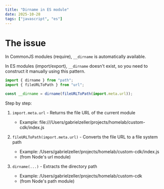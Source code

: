 ```yaml
---
title: "Dirname in ES module"
date: 2025-10-28
tags: ["javascript", "es"]
---
```


# The issue

In CommonJS modules (require), `__dirname` is automatically available.

In ES modules (import/export), `__dirname` doesn't exist, so you need to construct it manually using this pattern.

```js
import { dirname } from "path";
import { fileURLToPath } from "url";

const __dirname = dirname(fileURLToPath(import.meta.url));
```

Step by step:

1. `import.meta.url` - Returns the file URL of the current module
   - Example: file:///Users/gabrielzeller/projects/homelab/custom-cdk/index.js

2. `fileURLToPath(import.meta.url)` - Converts the file URL to a file system path
   - Example: /Users/gabrielzeller/projects/homelab/custom-cdk/index.js
   - (from Node's url module)

3. `dirname(...)` - Extracts the directory path
   - Example: /Users/gabrielzeller/projects/homelab/custom-cdk
   - (from Node's path module)
